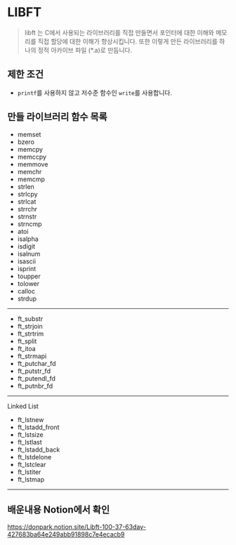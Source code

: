 # LIBFT

> libft 는 C에서 사용되는 라이브러리를 직접 만들면서 포인터에 대한 이해와 메모리를 직접 할당에 대한 이해가 향상시킵니다. 또한 이렇게 만든 라이브러리를 하나의 정적 아카이브 파일 (*.a)로 만듬니다.

## 제한 조건
- `printf`를 사용하지 않고 저수준 함수인 `write`를 사용합니다.

## 만들 라이브러리 함수 목록
- memset
- bzero
- memcpy
- memccpy
- memmove
- memchr
- memcmp
- strlen
- strlcpy
- strlcat
- strrchr
- strnstr
- strncmp
- atoi
- isalpha
- isdigit
- isalnum
- isascii
- isprint
- toupper
- tolower
- calloc
- strdup  
---
- ft_substr
- ft_strjoin
- ft_strtrim
- ft_split
- ft_itoa
- ft_strmapi
- ft_putchar_fd
- ft_putstr_fd
- ft_putendl_fd
- ft_putnbr_fd
---
Linked List 
- ft_lstnew
- ft_lstadd_front
- ft_lstsize
- ft_lstlast
- ft_lstadd_back
- ft_lstdelone
- ft_lstclear
- ft_lstiter
- ft_lstmap


---
## 배운내용 Notion에서 확인
https://donpark.notion.site/Libft-100-37-63day-427683ba64e249abb91898c7e4ecacb9